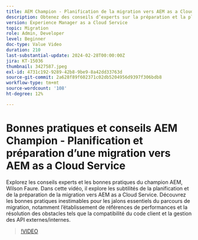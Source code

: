 ```yaml
---
title: AEM Champion - Planification de la migration vers AEM as a Cloud Service
description: Obtenez des conseils d’experts sur la préparation et la planification de la migration vers AEM as a Cloud Service auprès de Wilson Faure, champion d’AEM.
version: Experience Manager as a Cloud Service
topic: Migration
role: Admin, Developer
level: Beginner
doc-type: Value Video
duration: 210
last-substantial-update: 2024-02-28T00:00:00Z
jira: KT-15036
thumbnail: 3427587.jpeg
exl-id: 4731c192-9289-42b8-9be9-8a42dd33763d
source-git-commit: 2a628f89f602371c02db5204956d9397f306bdb8
workflow-type: tm+mt
source-wordcount: '108'
ht-degree: 12%

---
```


# Bonnes pratiques et conseils AEM Champion - Planification et préparation d’une migration vers AEM as a Cloud Service

Explorez les conseils experts et les bonnes pratiques du champion AEM, Wilson Faure. Dans cette vidéo, il explore les subtilités de la planification et de la préparation de la migration vers AEM as a Cloud Service. Découvrez les bonnes pratiques inestimables pour les jalons essentiels du parcours de migration, notamment l’établissement de références de performances et la résolution des obstacles tels que la compatibilité du code client et la gestion des API externes/internes.

>[!VIDEO](https://video.tv.adobe.com/v/3445931/?learn=on&captions=fre_fr)
